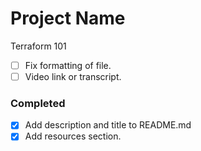 # Project Name
Terraform 101

- [ ] Fix formatting of file. 
- [ ] Video link or transcript. 

### Completed
- [x] Add description and title to README.md
- [x] Add resources section.